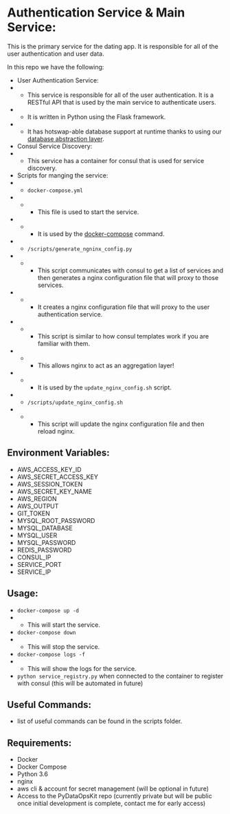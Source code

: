 # Authentication Service & Main Service:
This is the primary service for the dating app. It is responsible for all of the user authentication and user data. 

In this repo we have the following:
* User Authentication Service:
* * This service is responsible for all of the user authentication. It is a RESTful API that is used by the main service to authenticate users.
* * It is written in Python using the Flask framework.
* * It has hotswap-able database support at runtime thanks to using our [database abstraction layer](https://en.wikipedia.org/wiki/Database_abstraction_layer).
* Consul Service Discovery:
* * This service has a container for consul that is used for service discovery.
* Scripts for manging the service:
* * `docker-compose.yml`
* * * This file is used to start the service.
* * * It is used by the [docker-compose](https://docs.docker.com/compose/) command.
* * `/scripts/generate_ngninx_config.py` 
* * * This script communicates with consul to get a list of services and then generates a nginx configuration file that will proxy to those services.
* * * It creates a nginx configuration file that will proxy to the user authentication service.
* * * This script is similar to how consul templates work if you are familiar with them.
* * * This allows nginx to act as an aggregation layer!
* * * It is used by the `update_nginx_config.sh` script.
* * `/scripts/update_nginx_config.sh`
* * * This script will update the nginx configuration file and then reload nginx.

## Environment Variables:
* AWS_ACCESS_KEY_ID
* AWS_SECRET_ACCESS_KEY
* AWS_SESSION_TOKEN
* AWS_SECRET_KEY_NAME
* AWS_REGION
* AWS_OUTPUT
* GIT_TOKEN
* MYSQL_ROOT_PASSWORD
* MYSQL_DATABASE
* MYSQL_USER
* MYSQL_PASSWORD
* REDIS_PASSWORD
* CONSUL_IP
* SERVICE_PORT
* SERVICE_IP

## Usage:
* `docker-compose up -d`
* * This will start the service.
* `docker-compose down`
* * This will stop the service.
* `docker-compose logs -f`
* * This will show the logs for the service.
* `python service_registry.py` when connected to the container to register with consul (this will be automated in future)

## Useful Commands:
* list of useful commands can be found in the scripts folder.

## Requirements:
* Docker
* Docker Compose
* Python 3.6
* nginx 
* aws cli & account for secret management (will be optional in future)
* Access to the PyDataOpsKit repo (currently private but will be public once initial development is complete, contact me for early access)
